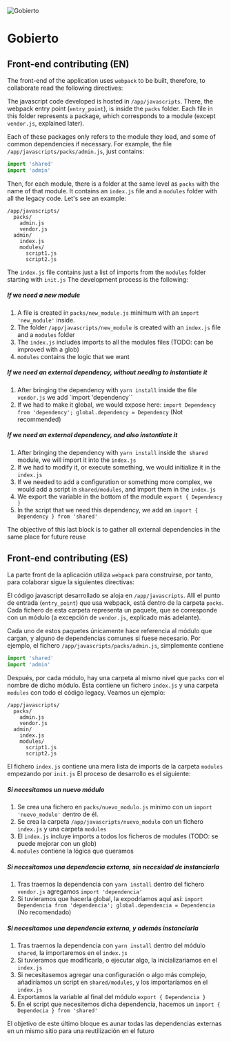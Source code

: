 ![Gobierto](https://gobierto.es/assets/logo_gobierto.png)

# Gobierto

## Front-end contributing (EN)

The front-end of the application uses `webpack` to be built, therefore, to collaborate read the following directives:

The javascript code developed is hosted in `/app/javascripts`. There, the webpack entry point (`entry_point`), is inside the `packs` folder. Each file in this folder represents a package, which corresponds to a module (except `vendor.js`, explained later).

Each of these packages only refers to the module they load, and some of common dependencies if necessary. For example, the file `/app/javascripts/packs/admin.js`, just contains:
```js
import 'shared'
import 'admin'
```
Then, for each module, there is a folder at the same level as `packs` with the name of that module. It contains an `index.js` file and a `modules` folder with all the legacy code. Let's see an example:
```
/app/javascripts/
  packs/
    admin.js
    vendor.js
  admin/
    index.js
    modules/
      script1.js
      script2.js
```
The `index.js` file contains just a list of imports from the `modules` folder starting with `init.js`
The development process is the following:

##### If we need a new module
1. A file is created in `packs/new_module.js` minimum with an `import 'new_module'` inside.
2. The folder `/app/javascripts/new_module` is created with an `index.js` file and a `modules` folder
3. The `index.js` includes imports to all the modules files (TODO: can be improved with a glob)
4. `modules` contains the logic that we want

##### If we need an external dependency, without needing to instantiate it
1. After bringing the dependency with `yarn install` inside the file `vendor.js` we add `import 'dependency``
2. If we had to make it global, we would expose here: `import Dependency from 'dependency'; global.dependency = Dependency` (Not recommended)


##### If we need an external dependency, and also instantiate it
1. After bringing the dependency with `yarn install` inside the` shared` module, we will import it into the `index.js`
2. If we had to modify it, or execute something, we would initialize it in the `index.js`
3. If we needed to add a configuration or something more complex, we would add a script in `shared/modules`, and import them in the `index.js`
4. We export the variable in the bottom of the module `export { Dependency }`
5. In the script that we need this dependency, we add an `import { Dependency } from 'shared'`

The objective of this last block is to gather all external dependencies in the same place for future reuse

## Front-end contributing (ES)

La parte front de la aplicación utiliza `webpack` para construirse, por tanto, para colaborar sigue la siguientes directivas:

El código javascript desarrollado se aloja en `/app/javascripts`. Allí el punto de entrada (`entry_point`) que usa webpack, está dentro de la carpeta `packs`. Cada fichero de esta carpeta representa un paquete, que se corresponde con un módulo (a excepción de `vendor.js`, explicado más adelante).

Cada uno de estos paquetes únicamente hace referencia al módulo que cargan, y alguno de dependencias comunes si fuese necesario. Por ejemplo, el fichero `/app/javascripts/packs/admin.js`, simplemente contiene
```js
import 'shared'
import 'admin'
```
Después, por cada módulo, hay una carpeta al mismo nivel que `packs` con el nombre de dicho módulo. Esta contiene un fichero `index.js` y una carpeta `modules` con todo el código legacy. Veamos un ejemplo:
```
/app/javascripts/
  packs/
    admin.js
    vendor.js
  admin/
    index.js
    modules/
      script1.js
      script2.js
```
El fichero `index.js` contiene una mera lista de imports de la carpeta `modules` empezando por `init.js`
El proceso de desarrollo es el siguiente:

##### Si necesitamos un nuevo módulo
1. Se crea una fichero en `packs/nuevo_modulo.js` minimo con un `import 'nuevo_modulo'` dentro de él.
2. Se crea la carpeta `/app/javascripts/nuevo_modulo` con un fichero `index.js` y una carpeta `modules`
3. El `index.js` incluye imports a todos los ficheros de modules (TODO: se puede mejorar con un glob)
4. `modules` contiene la lógica que queramos

##### Si necesitamos una dependencia externa, sin necesidad de instanciarla
1. Tras traernos la dependencia con `yarn install` dentro del fichero `vendor.js` agregamos `import 'dependencia'`
2. Si tuvieramos que hacerla global, la expodríamos aquí así: `import Dependencia from 'dependencia'; global.dependencia = Dependencia` (No recomendado)


##### Si necesitamos una dependencia externa, y además instanciarla
1. Tras traernos la dependencia con `yarn install` dentro del módulo `shared`, la importaremos en el `index.js`
2. Si tuvieramos que modificarla, o ejecutar algo, la inicializaríamos en el `index.js`
3. Si necesitasemos agregar una configuración o algo más complejo, añadiríamos un script en `shared/modules`, y los importaríamos en el `index.js`
4. Exportamos la variable al final del módulo `export { Dependencia }`
5. En el script que necesitemos dicha dependencia, hacemos un `import { Dependecia } from 'shared'`

El objetivo de este último bloque es aunar todas las dependencias externas en un mismo sitio para una reutilización en el futuro